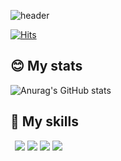 <!-- head -->
 ![header](https://capsule-render.vercel.app/api?type=waving&color=timeGradient&height=100&section=header&text=Welcome%20to%20JS's%20Github!👋&fontSize=50)
 
<!-- 방문자 카운팅 -->
[![Hits](https://hits.seeyoufarm.com/api/count/incr/badge.svg?url=https%3A%2F%2Fgithub.com%2Fno0683&count_bg=%231251CF&title_bg=%23111111&icon=&icon_color=%23E7E7E7&title=Today&edge_flat=false)](https://hits.seeyoufarm.com)

<!-- 깃헙 스탯평가 -->
## :blush: My stats

![Anurag's GitHub stats](https://github-readme-stats.vercel.app/api?username=no0683&show_icons=true&theme=tokyonight)

<!-- 기술스택 -->
## :muscle: My skills

` `
<img src="https://img.shields.io/badge/HTML-E34F26?style=flat-square&logo=html5&logoColor=white&link=github.com/no0683">
<img src="https://img.shields.io/badge/CSS-1572B6?style=flat-square&logo=css3&logoColor=white&link=github.com/no0683">
<img src="https://img.shields.io/badge/JAVASCRIPT-F7DF1E?style=flat-square&logo=javascript&logoColor=white&link=github.com/no0683">
<img src="https://img.shields.io/badge/REACT-61DAFB?style=flat-square&logo=react&logoColor=white&link=github.com/no0683">








<!--
**no0683/no0683** is a ✨ _special_ ✨ repository because its `README.md` (this file) appears on your GitHub profile.

Here are some ideas to get you started:

- 🔭 I’m currently working on ...
- 🌱 I’m currently learning ...
- 👯 I’m looking to collaborate on ...
- 🤔 I’m looking for help with ...
- 💬 Ask me about ...
- 📫 How to reach me: ...
- 😄 Pronouns: ...
- ⚡ Fun fact: ...
-->

